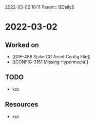 2022-03-02 10:11
Parent:: [[Daily]]

# 2022-03-02

## Worked on

- [[DIE-488 Spike CG Asset Config File]]
- [[CONFIG-3161 Missing Hypermedia]]

## TODO

- xxx

## Resources

- xxx
